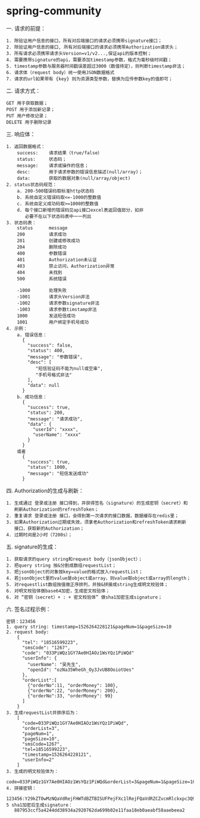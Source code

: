 # spring-community

一. 请求的前提：

    1. 除验证用户信息的接口，所有对后端接口的请求必须携带signature接口；
    2. 除验证用户信息的接口, 所有对后端接口的请求必须携带Authorization请求头；
    3. 所有请求必须携带请求头Version=v1/v2...,保证api的版本控制；
    4. 需要携带signature的api，需要添加timestamp参数，格式为毫秒级时间戳；
    5. timestamp参数与服务器时间戳误差超过3000（数值待定），则判断timestamp非法；
    6. 请求体（request body）统一使用JSON数据格式
    7. 请求的url如果带有 {key} 则为资源类型参数，替换为应传参数key的值即可；
二. 请求方式：

    GET 用于获取数据；
    POST 用于添加新记录；
    PUT 用户修改记录；
    DELETE 用于删除记录
三. 响应体：
    
    1. 返回数据格式：
        success:    请求结果（true/false）
        status:     状态码；
        message:    请求或操作的信息；
        desc:       用于请求参数的错误信息描述(null/array)；
        data:       获取的数据对象(null/array/object)
    2. status状态码规范：
        a. 200-500错误码取标准http状态码
        b. 系统自定义错误码取<=-1000的整数值
        c. 系统自定义成功码取>=1000的整数值
        d. 每个接口新增的错误码见api接口excel表返回值部分，如非
           必要不在以下状态码表中一一列出
    3. 状态码表：
        status      message
        200         请求成功
        201         创建或修改成功
        204         删除成功
        400         参数错误
        401         Authorization未认证
        403         禁止访问，Authorization异常
        404         未找到
        500         系统错误
        
        -1000       处理失败
        -1001       请求头Version非法
        -1002       请求参数signature非法
        -1003       请求参数timstamp非法
        1000        发送短信成功
        1001        用户绑定手机号成功
    4. 示例：
        a. 错误信息：
          {
            "success": false,
            "status": 400,
            "message": "参数错误",
            "desc": [
               "短信验证码不能为null或空串",
               "手机号格式非法"
            ],
            "data": null
          }
        b. 成功信息：
          {
            "success": true,
            "status": 200,
            "message": "请求成功",
            "data": {
              "userId": "xxxx",
              "userName": "xxxx"
            }
          }
        或者
          {
            "success": true,
            "status": 1000,
            "message": "短信发送成功"
          }
        
四. Authorization的生成与刷新：

    1. 生成通过 登录或注册 接口得到，并获得签名（signature）的生成密钥（secret）和
       刷新Authorization的refreshToken；
    2. 重复请求 登录或注册 接口，会得到第一次请求的接口数据，数据缓存在redis里；
    3. 如果Authorization过期或失效，须拿老Authorization和refreshToken请求刷新
       接口，获取新的Authorization；
    4. 过期时间是2小时（7200s）；
五. signature的生成：

    1. 获取请求的query string和request body（jsonObject）；
    2. 把query string 按&分割成数组requestList；
    3. 把jsonObject的对象按key=value的格式放入requestList；
    4. 若jsonObject里的value是object或array，则value取object或array的length；
    5. 对requestlist数组按值做正序排列，并按&拼接成string生成明文校验体；
    6. 对明文校验体做base64加密，生成密文校验体；
    6. 对 “密钥（secret）+ : + 密文校验体” 做sha1加密生成signature；
六. 签名过程示例：

    密钥：123456
    1. query string: timestamp=1526264228121&pageNum=1&pageSize=10
    2. request body:
        {
          "tel": "18516599223",
          "smsCode": "1267",
          "code": "033PiWQz1GY7Ae0HIAOz1WsYQz1PiWQd"
          "userInfo": {
            "userName": "吴先生",
            "openId": "ozNa35WheGh_Oy3JvUB8OoiotUes"
          },
          "orderList":[
            {"orderNo":11, "orderMoney": 100},
            {"orderNo":22, "orderMoney": 200},
            {"orderNo":33, "orderMoney": 99}
          ]
        }
    3. 生成requestList并排序后为：
        [
          "code=033PiWQz1GY7Ae0HIAOz1WsYQz1PiWQd",
          "orderList=3",
          "pageNum=1",
          "pageSize=10",
          "smsCode=1267",
          "tel=18516599223",
          "timestamp=1526264228121",
          "userInfo=2"
        ]
    3. 生成的明文校验体为：
       code=033PiWQz1GY7Ae0HIAOz1WsYQz1PiWQd&orderList=3&pageNum=1&pageSize=10&smsCode=1267&tel=18516599223&timestamp=1526264228121&userInfo=2
    4. 拼接密钥：
       123456:Y29kZT0wMzNQaVdRejFHWTdBZTBISUFPejFXc1lRejFQaVdRZCZvcmRlckxpc3Q9MyZwYWdlTnVtPTEmcGFnZVNpemU9MTAmc21zQ29kZT0xMjY3JnRlbD0xODUxNjU5OTIyMyZ1c2VySW5mbz0y
    5 sha1加密后生成signature：
       887953ccf5a4244dd38934a2920762da699b02e11faa18eb0aeabf58aaebeea2
        